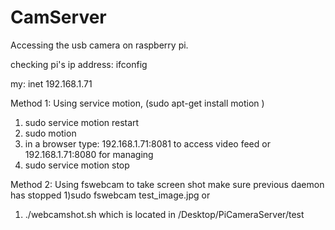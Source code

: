 # CamServer

Accessing the usb camera on raspberry pi.

checking pi's ip address:
ifconfig

my: 
inet 192.168.1.71

Method 1: Using service motion, (sudo apt-get install motion ) 
1) sudo service motion restart
2) sudo motion
3) in a browser type: 192.168.1.71:8081 to access video feed
or 192.168.1.71:8080 for managing
4) sudo service motion stop

Method 2: Using fswebcam to take screen shot
make sure previous daemon has stopped
1)sudo fswebcam test_image.jpg
or 
1) ./webcamshot.sh 
which is located in /Desktop/PiCameraServer/test
